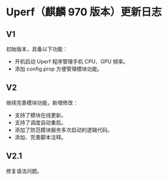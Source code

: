 # Uperf（麒麟 970 版本）更新日志
## V1
初始版本，具备以下功能：
- 开机启动 Uperf 程序管理手机 CPU、GPU 频率。
- 添加 config.prop 方便管理模块功能。
## V2
继续完善模块功能，新增修改：
- 支持了模块在线更新。
- 支持了调度自动重启。
- 添加了防范模块服务多次启动的逻辑代码。
- 添加、完善脚本注释。
## V2.1
修复语法问题。
